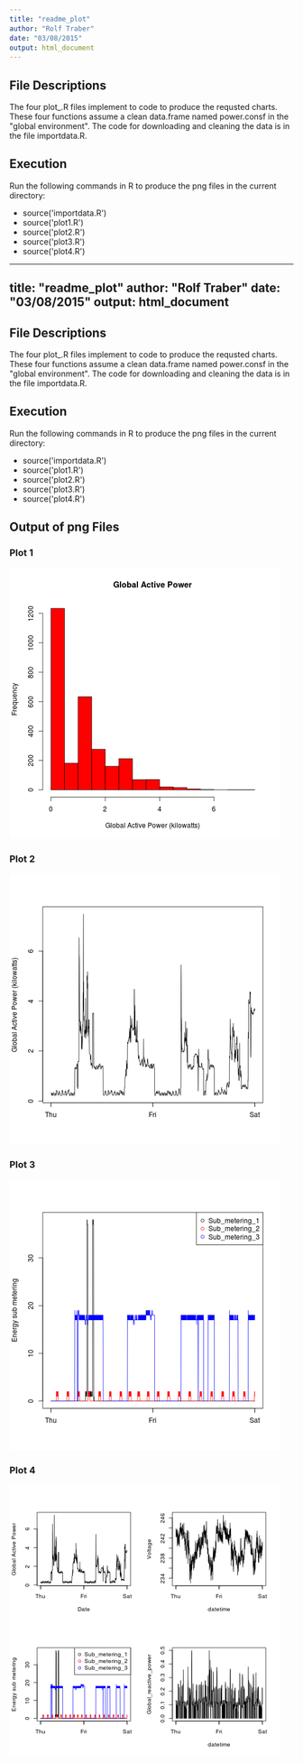 ```yaml
---
title: "readme_plot"
author: "Rolf Traber"
date: "03/08/2015"
output: html_document
---
```


## File Descriptions

The four plot_.R files implement to code to produce the requsted charts. These four functions assume a clean data.frame named power.consf in the "global environment". The code for downloading and cleaning the data is in the file importdata.R.

## Execution
Run the following commands in R to produce the png files in the current directory:

* source('importdata.R')
* source('plot1.R')
* source('plot2.R')
* source('plot3.R')
* source('plot4.R')

---
title: "readme_plot"
author: "Rolf Traber"
date: "03/08/2015"
output: html_document
---

## File Descriptions

The four plot_.R files implement to code to produce the requsted charts. These four functions assume a clean data.frame named power.consf in the "global environment". The code for downloading and cleaning the data is in the file importdata.R.

## Execution
Run the following commands in R to produce the png files in the current directory:

* source('importdata.R')
* source('plot1.R')
* source('plot2.R')
* source('plot3.R')
* source('plot4.R')

## Output of png Files
### Plot 1
![plot1](plot1.png) 

### Plot 2
![plot2](plot2.png) 

### Plot 3
![plot3](plot3.png) 

### Plot 4
![plot4](plot4.png) 
